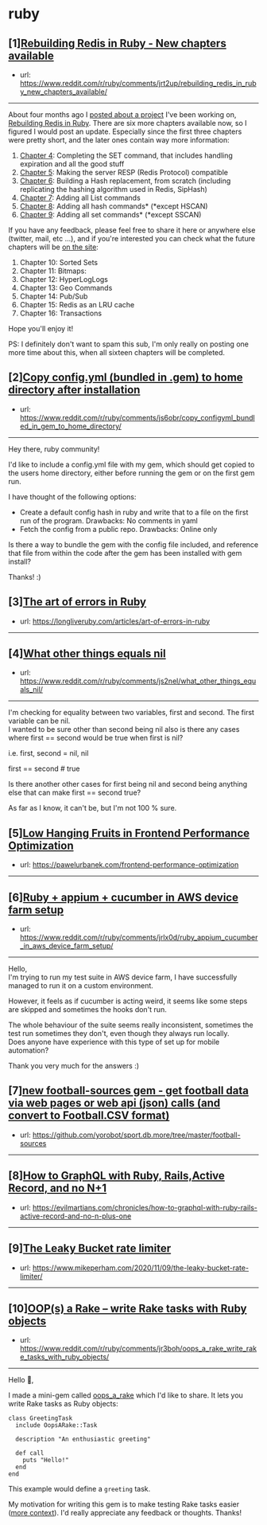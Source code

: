 # ruby
## [1][Rebuilding Redis in Ruby - New chapters available](https://www.reddit.com/r/ruby/comments/jrt2up/rebuilding_redis_in_ruby_new_chapters_available/)
- url: https://www.reddit.com/r/ruby/comments/jrt2up/rebuilding_redis_in_ruby_new_chapters_available/
---
About four months ago I [posted about a project](https://www.reddit.com/r/ruby/comments/hmxcgv/redis_in_ruby_a_work_in_progress_online_book/) I've been working on, [Rebuilding Redis in Ruby](https://redis.pjam.me). There are six more chapters available now, so I figured I would post an update. Especially since the first three chapters were pretty short, and the later ones contain way more information:

1. [Chapter 4](https://redis.pjam.me/post/chapter-4-adding-missing-options-to-set/): Completing the SET command, that includes handling expiration and all the good stuff
2. [Chapter 5](https://redis.pjam.me/post/chapter-5-redis-protocol-compatibility/): Making the server RESP (Redis Protocol) compatible
3. [Chapter 6](https://redis.pjam.me/post/chapter-6-building-a-hash-table/): Building a Hash replacement, from scratch (including replicating the hashing algorithm used in Redis, SipHash)
4. [Chapter 7](https://redis.pjam.me/post/chapter-7-adding-list-commands/): Adding all List commands
5. [Chapter 8](https://redis.pjam.me/post/chapter-8-adding-hash-commands/): Adding all hash commands\* (\*except HSCAN)
6. [Chapter 9](https://redis.pjam.me/post/chapter-9-adding-set-commands/): Adding all set commands\* (\*except SSCAN)

If you have any feedback, please feel free to share it here or anywhere else (twitter, mail, etc ...), and if you're interested you can check what the future chapters will be [on the site](https://redis.pjam.me/chapters/):

1. Chapter 10: Sorted Sets
2. Chapter 11: Bitmaps:
3. Chapter 12: HyperLogLogs
4. Chapter 13: Geo Commands
5. Chapter 14: Pub/Sub
6. Chapter 15: Redis as an LRU cache
7. Chapter 16: Transactions

Hope you'll enjoy it!

PS: I definitely don't want to spam this sub, I'm only really on posting one more time about this, when all sixteen chapters will be completed.
## [2][Copy config.yml (bundled in .gem) to home directory after installation](https://www.reddit.com/r/ruby/comments/js6obr/copy_configyml_bundled_in_gem_to_home_directory/)
- url: https://www.reddit.com/r/ruby/comments/js6obr/copy_configyml_bundled_in_gem_to_home_directory/
---
Hey there, ruby community!       

I'd like to include a config.yml file with my gem, which should get copied to the users home directory, either before running the gem or on  the first gem run.

I have thought of the following options:

* Create a default config hash in ruby and write that to a file on the first run of the program. Drawbacks: No comments in yaml
* Fetch the config from a public repo. Drawbacks: Online only

Is there a way to bundle the gem with the config file included, and reference that file from within the code after the gem has been installed with gem install?

Thanks! :)
## [3][The art of errors in Ruby](https://www.reddit.com/r/ruby/comments/jrnk8v/the_art_of_errors_in_ruby/)
- url: https://longliveruby.com/articles/art-of-errors-in-ruby
---

## [4][What other things equals nil](https://www.reddit.com/r/ruby/comments/js2nel/what_other_things_equals_nil/)
- url: https://www.reddit.com/r/ruby/comments/js2nel/what_other_things_equals_nil/
---
I'm checking for equality between two variables, first and second. The first variable can be nil.   
I wanted to be sure other than second being nil also is there any cases where first == second would be true when first is nil?

i.e. first, second = nil, nil

first == second # true 

Is there another other cases for first being nil and second being anything else that can make first == second true? 

As far as I know, it can't be, but I'm not 100 % sure.
## [5][Low Hanging Fruits in Frontend Performance Optimization](https://www.reddit.com/r/ruby/comments/jrhy6c/low_hanging_fruits_in_frontend_performance/)
- url: https://pawelurbanek.com/frontend-performance-optimization
---

## [6][Ruby + appium + cucumber in AWS device farm setup](https://www.reddit.com/r/ruby/comments/jrlx0d/ruby_appium_cucumber_in_aws_device_farm_setup/)
- url: https://www.reddit.com/r/ruby/comments/jrlx0d/ruby_appium_cucumber_in_aws_device_farm_setup/
---
Hello,   
I'm trying to run my test suite in AWS device farm, I have successfully managed to run it on a custom environment. 

However, it feels as if cucumber is acting weird, it seems like some steps are skipped and sometimes the hooks don't run.

  
The whole behaviour of the suite seems really inconsistent, sometimes the test run sometimes they don't, even though they always run locally.  
Does anyone have experience with this type of set up for mobile automation?

Thank you very much for the answers :)
## [7][new football-sources gem - get football data via web pages or web api (json) calls (and convert to Football.CSV format)](https://www.reddit.com/r/ruby/comments/jriq7l/new_footballsources_gem_get_football_data_via_web/)
- url: https://github.com/yorobot/sport.db.more/tree/master/football-sources
---

## [8][How to GraphQL with Ruby, Rails,Active Record, and no N+1](https://www.reddit.com/r/ruby/comments/jr2748/how_to_graphql_with_ruby_railsactive_record_and/)
- url: https://evilmartians.com/chronicles/how-to-graphql-with-ruby-rails-active-record-and-no-n-plus-one
---

## [9][The Leaky Bucket rate limiter](https://www.reddit.com/r/ruby/comments/jr0pqb/the_leaky_bucket_rate_limiter/)
- url: https://www.mikeperham.com/2020/11/09/the-leaky-bucket-rate-limiter/
---

## [10][OOP(s) a Rake – write Rake tasks with Ruby objects](https://www.reddit.com/r/ruby/comments/jr3boh/oops_a_rake_write_rake_tasks_with_ruby_objects/)
- url: https://www.reddit.com/r/ruby/comments/jr3boh/oops_a_rake_write_rake_tasks_with_ruby_objects/
---
Hello 👋,

I made a mini-gem called [oops\_a\_rake](https://github.com/odlp/oops_a_rake) which I'd like to share. It lets you write Rake tasks as Ruby objects:

    class GreetingTask
      include OopsARake::Task
    
      description "An enthusiastic greeting"
    
      def call
        puts "Hello!"
      end
    end

This example would define a `greeting` task.

My motivation for writing this gem is to make testing Rake tasks easier ([more context](https://github.com/odlp/oops_a_rake#motivation)). I'd really appreciate any feedback or thoughts. Thanks!
